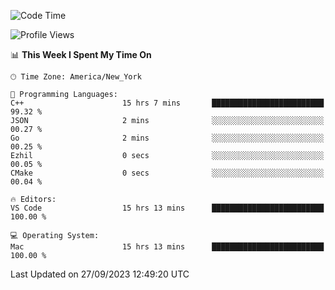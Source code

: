 <!--START_SECTION:waka-->
![Code Time](http://img.shields.io/badge/Code%20Time-539%20hrs%2057%20mins-blue)

![Profile Views](http://img.shields.io/badge/Profile%20Views-0-blue)

📊 **This Week I Spent My Time On** 

```text
🕑︎ Time Zone: America/New_York

💬 Programming Languages: 
C++                      15 hrs 7 mins       █████████████████████████   99.32 % 
JSON                     2 mins              ░░░░░░░░░░░░░░░░░░░░░░░░░   00.27 % 
Go                       2 mins              ░░░░░░░░░░░░░░░░░░░░░░░░░   00.25 % 
Ezhil                    0 secs              ░░░░░░░░░░░░░░░░░░░░░░░░░   00.05 % 
CMake                    0 secs              ░░░░░░░░░░░░░░░░░░░░░░░░░   00.04 % 

🔥 Editors: 
VS Code                  15 hrs 13 mins      █████████████████████████   100.00 % 

💻 Operating System: 
Mac                      15 hrs 13 mins      █████████████████████████   100.00 % 
```


 Last Updated on 27/09/2023 12:49:20 UTC
<!--END_SECTION:waka-->
